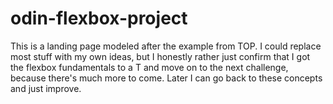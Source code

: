 # odin-flexbox-project

This is a landing page modeled after the example from TOP. I could replace most stuff with my own ideas, but I honestly rather just confirm that I got the flexbox fundamentals to a T and move on to the next challenge, because there's much more to come. Later I can go back to these concepts and just improve.
